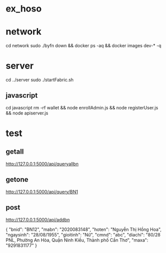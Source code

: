 # ex_hoso
# network

cd network
sudo ./byfn down && docker ps -aq && docker images dev-* -q

# server
cd ../server
sudo ./startFabric.sh

## javascript
cd javascript
rm -rf wallet && node enrollAdmin.js && node registerUser.js && node apiserver.js

# test
## getall
http://127.0.0.1:5000/api/queryallbn

## getone
http://127.0.0.1:5000/api/query/BN1

## post
http://127.0.0.1:5000/api/addbn

{
    "bnid": "BN12",
    "mabn": "2020083148",
    "hoten": "Nguyễn Thị Hồng Hoa",
    "ngaysinh": "28/08/1955",
    "gioitinh": "Nữ",
    "cmnd": "abc",
    "diachi": "80/28 PNL, Phường An Hòa, Quận Ninh Kiều, Thành phố Cần Thơ",
    "maxa": "9291831177"
}


